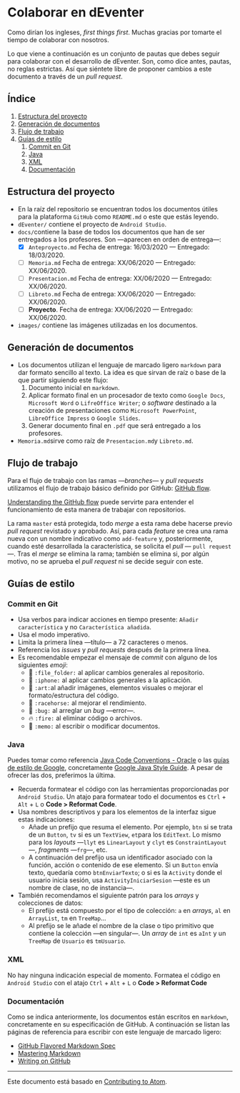 # Colaborar en dEventer

Como dirían los ingleses, _first things first_. Muchas gracias por tomarte el tiempo de colaborar con nosotros.

Lo que viene a continuación es un conjunto de pautas que debes seguir para colaborar con el desarrollo de dEventer. Son, como dice antes, pautas, no reglas estrictas. Así que siéntete libre de proponer cambios a este documento a través de un _pull request_.

## Índice

1. [Estructura del proyecto](#estructura-del-proyecto)
2. [Generación de documentos](#generación-de-documentos)
3. [Flujo de trabajo](#flujo-de-trabajo)
4. [Guías de estilo](#guías-de-estilo)
   1. [Commit en Git](#commit-en-git)
   2. [Java](#java)
   3. [XML](#xml)
   4. [Documentación](#documentación)

## Estructura del proyecto

* En la raíz del repositorio se encuentran todos los documentos útiles para la plataforma `GitHub` como `README.md` o este que estás leyendo.
* `dEventer/` contiene el proyecto de `Android Studio`.
* `docs/`contiene la base de todos los documentos que han de ser entregados a los profesores. Son —aparecen en orden de entrega—:
  - [x] `Anteproyecto.md` Fecha de entrega: 16/03/2020 — Entregado: 18/03/2020.
  - [ ] `Memoria.md` Fecha de entrega: XX/06/2020 — Entregado: XX/06/2020.
  - [ ] `Presentacion.md` Fecha de entrega: XX/06/2020 — Entregado: XX/06/2020.
  - [ ] `Libreto.md` Fecha de entrega: XX/06/2020 — Entregado: XX/06/2020.
  - [ ] **Proyecto**. Fecha de entrega: XX/06/2020 — Entregado: XX/06/2020.
* `images/` contiene las imágenes utilizadas en los documentos.

## Generación de documentos

* Los documentos utilizan el lenguaje de marcado ligero `markdown` para dar formato sencillo al texto. La idea es que sirvan de raíz o base de la que partir siguiendo este flujo:
  1. Documento inicial en `markdown`.
  2. Aplicar formato final en un procesador de texto como `Google Docs`, `Microsoft Word` o `LifreOffice Writer`; o _software_ destinado a la creación de presentaciones como `Microsoft PowerPoint`, `LibreOffice Impress` o `Google Slides`.
  3. Generar documento final en `.pdf` que será entregado a los profesores.
* `Memoria.md`sirve como raíz de `Presentacion.md`y `Libreto.md`.

## Flujo de trabajo

Para el flujo de trabajo con las ramas —_branches_— y _pull requests_ utilizamos el flujo de trabajo básico definido por GitHub: [GitHub flow](https://help.github.com/en/github/collaborating-with-issues-and-pull-requests/github-flow).

[Understanding the GitHub flow](https://guides.github.com/introduction/flow/) puede servirte para entender el funcionamiento de esta manera de trabajar con repositorios.

La rama `master` está protegida, todo _merge_ a esta rama debe hacerse previo _pull request_ revistado y aprobado. Así, para cada _feature_ se crea una rama nueva con un nombre indicativo como `add-feature` y, posteriormente, cuando esté desarrollada la característica, se solicita el _pull_ — `pull request`—. Tras el _merge_ se elimina la rama; también se elimina si, por algún motivo, no se aprueba el _pull request_ ni se decide seguir con este.

## Guías de estilo

### Commit en Git

* Usa verbos para indicar acciones en tiempo presente: `Añadir característica` y no `Característica añadida`.
* Usa el modo imperativo.
* Limita la primera línea —título— a 72 caracteres o menos.
* Referencia los _issues_ y _pull requests_ después de la primera línea.
* Es recomendable empezar el mensaje de _commit_ con alguno de los siguientes _emoji_:
  * :file_folder: `:file_folder:` al aplicar cambios generales al repositorio.
  * :iphone: `:iphone:` al aplicar cambios generales a la aplicación.
  * :art: `:art:`al añadir imágenes, elementos visuales o mejorar el formato/estructura del código.
  * :racehorse: `:racehorse:` al mejorar el rendimiento.
  * :bug: `:bug:` al arreglar un _bug_ —error—.
  * :fire: `:fire:` al eliminar código o archivos.
  * :memo: `:memo:` al escribir o modificar documentos.

### Java

Puedes tomar como referencia [Java Code Conventions - Oracle](https://www.oracle.com/technetwork/java/codeconvtoc-136057.html) o las [guías de estilo de Google](https://github.com/google/styleguide), concretamente [Google Java Style Guide](https://google.github.io/styleguide/javaguide.html). A pesar de ofrecer las dos, preferimos la última.

* Recuerda formatear el código con las herramientas proporcionadas por `Android Studio`. Un atajo para formatear todo el documentos es `Ctrl` + `Alt` + `L` o **Code > Reformat Code**.
* Usa nombres descriptivos y para los elementos de la interfaz sigue estas indicaciones:
  * Añade un prefijo que resuma el elemento. Por ejemplo, `btn` si se trata de un `Button`, `tv` si es un `TextView`, `et`para los `EditText`. Lo mismo para los _layouts_ —`llyt` es `LinearLayout` y `clyt` es `ConstraintLayout`—, _fragments_ —`frg`—, etc.
  * A continuación del prefijo usa un identificador asociado con la función, acción o contenido de ese elemento. Si un `Button` envía texto, quedaría como `btnEnviarTexto`; o si es la `Activity` donde el usuario inicia sesión, usa `ActivityIniciarSesion` —este es un nombre de clase, no de instancia—.
* También recomendamos el siguiente patrón para los _arrays_ y colecciones de datos:
  * El prefijo está compuesto por el tipo de colección: `a` en _arrays_, `al` en `ArrayList`, `tm` en `TreeMap`...
  * Al prefijo se le añade el nombre de la clase o tipo primitivo que contiene la colección —en singular—. Un _array_ de `int` es `aInt` y un `TreeMap` de `Usuario` es `tmUsuario`.

### XML

No hay ninguna indicación especial de momento. Formatea el código en `Android Studio` con el atajo `Ctrl` + `Alt` + `L` o **Code > Reformat Code**

### Documentación

Como se indica anteriormente, los documentos están escritos en `markdown`, concretamente en su especificación de GitHub. A continuación se listan las páginas de referencia para escribir con este lenguaje de marcado ligero:

* [GitHub Flavored Markdown Spec](https://github.github.com/gfm)
* [Mastering Markdown](https://guides.github.com/features/mastering-markdown)
* [Writing on GitHub](https://help.github.com/en/github/writing-on-github)

---

Este documento está basado en [Contributing to Atom](https://github.com/atom/atom/blob/master/CONTRIBUTING.md).

